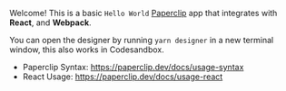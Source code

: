 Welcome! This is a basic `Hello World` [Paperclip](https://paperclip.dev/) app that integrates with **React**, and **Webpack**.

You can open the designer by running `yarn designer` in a new terminal window, this also works in Codesandbox.

- Paperclip Syntax: https://paperclip.dev/docs/usage-syntax
- React Usage: https://paperclip.dev/docs/usage-react
